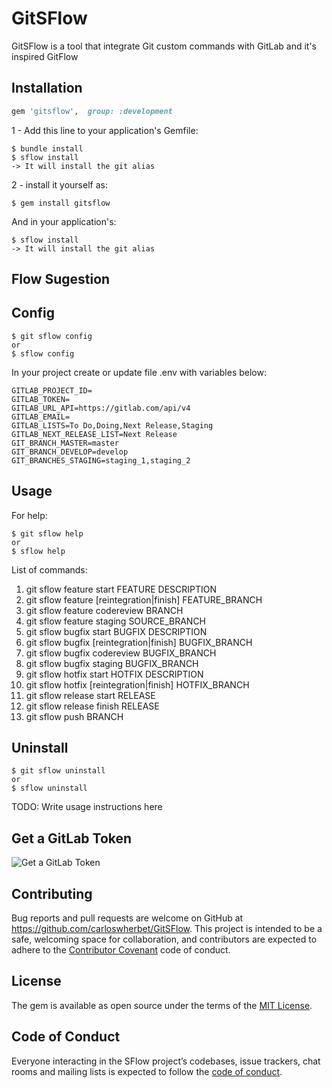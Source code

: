 # GitSFlow
GitSFlow is a tool that integrate Git custom commands with GitLab and it's inspired GitFlow
## Installation


```ruby
gem 'gitsflow',  group: :development
```

1 - Add this line to your application's Gemfile:

    $ bundle install
    $ sflow install
    -> It will install the git alias

2 -  install it yourself as:

    $ gem install gitsflow

And in your application's:

    $ sflow install
    -> It will install the git alias


## Flow Sugestion


## Config

    $ git sflow config
    or 
    $ sflow config

In your project create or update file .env with variables below:

```shell
GITLAB_PROJECT_ID=
GITLAB_TOKEN=
GITLAB_URL_API=https://gitlab.com/api/v4
GITLAB_EMAIL=
GITLAB_LISTS=To Do,Doing,Next Release,Staging
GITLAB_NEXT_RELEASE_LIST=Next Release
GIT_BRANCH_MASTER=master
GIT_BRANCH_DEVELOP=develop
GIT_BRANCHES_STAGING=staging_1,staging_2
```

## Usage

For help:

    $ git sflow help
    or
    $ sflow help 

List of commands:
1. git sflow feature start FEATURE DESCRIPTION 
2. git sflow feature [reintegration|finish] FEATURE_BRANCH
3. git sflow feature codereview BRANCH
4. git sflow feature staging SOURCE_BRANCH
5. git sflow bugfix start BUGFIX DESCRIPTION
6. git sflow bugfix [reintegration|finish] BUGFIX_BRANCH
7. git sflow bugfix codereview BUGFIX_BRANCH
8. git sflow bugfix staging BUGFIX_BRANCH
9. git sflow hotfix start HOTFIX DESCRIPTION
10. git sflow hotfix [reintegration|finish] HOTFIX_BRANCH
11. git sflow release start RELEASE
12. git sflow release finish RELEASE
13. git sflow push BRANCH



## Uninstall
    $ git sflow uninstall
    or 
    $ sflow uninstall

TODO: Write usage instructions here


## Get a GitLab Token

![Get a GitLab Token](https://github.com/carloswherbet/GitSFlow/raw/master/src/common/images/get_token.gif "Get a GitLab Token")

## Contributing

Bug reports and pull requests are welcome on GitHub at https://github.com/carloswherbet/GitSFlow. This project is intended to be a safe, welcoming space for collaboration, and contributors are expected to adhere to the [Contributor Covenant](http://contributor-covenant.org) code of conduct.

## License

The gem is available as open source under the terms of the [MIT License](https://opensource.org/licenses/MIT).

## Code of Conduct

Everyone interacting in the SFlow project’s codebases, issue trackers, chat rooms and mailing lists is expected to follow the [code of conduct](https://github.com/carloswherbet/GitSFlow/blob/master/CODE_OF_CONDUCT.md).
